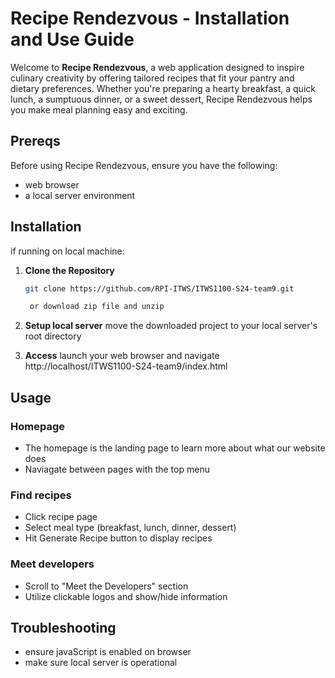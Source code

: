 # Recipe Rendezvous - Installation and Use Guide

Welcome to **Recipe Rendezvous**, a web application designed to inspire culinary creativity by offering tailored recipes that fit your pantry and dietary preferences. Whether you're preparing a hearty breakfast, a quick lunch, a sumptuous dinner, or a sweet dessert, Recipe Rendezvous helps you make meal planning easy and exciting.

## Prereqs

Before using Recipe Rendezvous, ensure you have the following:
- web browser
- a local server environment

## Installation

if running on local machine:

1. **Clone the Repository**
   ```bash
   git clone https://github.com/RPI-ITWS/ITWS1100-S24-team9.git

    or download zip file and unzip

2. **Setup local server**
    move the downloaded project to your local server's root directory

3. **Access**
    launch your web browser and navigate http://localhost/ITWS1100-S24-team9/index.html

## Usage

### Homepage
- The homepage is the landing page to learn more about what our website does
- Naviagate between pages with the top menu 

### Find recipes
- Click recipe page
- Select meal type (breakfast, lunch, dinner, dessert)
- Hit Generate Recipe button to display recipes

### Meet developers
- Scroll to "Meet the Developers" section
- Utilize clickable logos and show/hide information

## Troubleshooting
- ensure javaScript is enabled on browser
- make sure local server is operational
